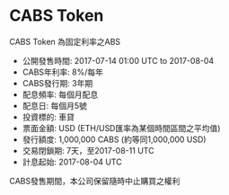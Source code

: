 # CABS Token

CABS Token 為固定利率之ABS

- 公開發售時間: 2017-07-14 01:00 UTC to 2017-08-04
- CABS年利率: 8%/每年
- CABS發行期: 3年期
- 配息頻率: 每個月配息
- 配息日: 每個月5號
- 投資標的: 車貸
- 票面金額: USD (ETH/USD匯率為某個時間區間之平均值)
- 發行額度: 1,000,000 CABS (約等同1,000,000 USD)
- 交易閉鎖期: 7天，至2017-08-11 UTC
- 計息起始: 2017-08-04 UTC

CABS發售期間，本公司保留隨時中止購買之權利
